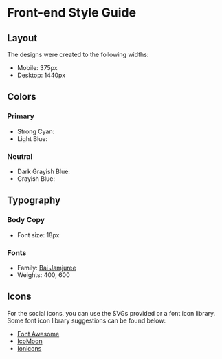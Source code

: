 # Front-end Style Guide

## Layout

The designs were created to the following widths:

- Mobile: 375px
- Desktop: 1440px

## Colors

### Primary

- Strong Cyan:
- Light Blue:

### Neutral

- Dark Grayish Blue:
- Grayish Blue:

## Typography

### Body Copy

- Font size: 18px

### Fonts

- Family: [Bai Jamjuree](https://fonts.google.com/specimen/Bai+Jamjuree)
- Weights: 400, 600

## Icons

For the social icons, you can use the SVGs provided or a font icon library. Some font icon library suggestions can be found below:

- [Font Awesome](https://fontawesome.com)
- [IcoMoon](https://icomoon.io)
- [Ionicons](https://ionicons.com)
